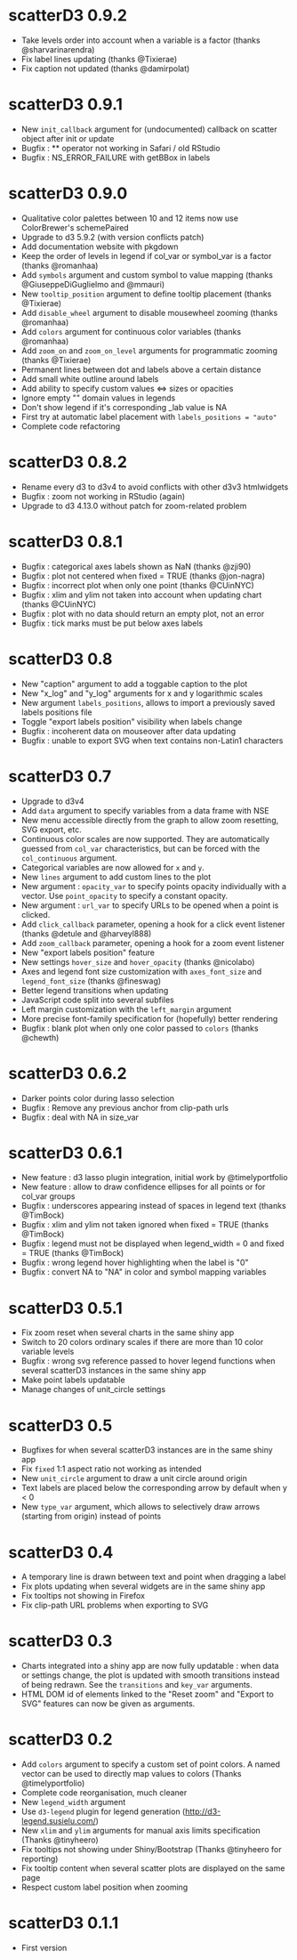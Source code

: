 # scatterD3 0.9.2

* Take levels order into account when a variable is a factor (thanks @sharvarinarendra)
* Fix label lines updating (thanks @Tixierae)
* Fix caption not updated (thanks @damirpolat)

# scatterD3 0.9.1

* New `init_callback` argument for (undocumented) callback on scatter object after init or update
* Bugfix : ** operator not working in Safari / old RStudio
* Bugfix : NS_ERROR_FAILURE with getBBox in labels

# scatterD3 0.9.0

* Qualitative color palettes between 10 and 12 items now use ColorBrewer's schemePaired
* Upgrade to d3 5.9.2 (with version conflicts patch)
* Add documentation website with pkgdown
* Keep the order of levels in legend if col_var or symbol_var is a factor (thanks @romanhaa)
* Add `symbols` argument and custom symbol to value mapping (thanks @GiuseppeDiGuglielmo and @mmauri)
* New `tooltip_position` argument to define tooltip placement (thanks @Tixierae)
* Add `disable_wheel` argument to disable mousewheel zooming (thanks @romanhaa)
* Add `colors` argument for continuous color variables (thanks @romanhaa)
* Add `zoom_on` and `zoom_on_level` arguments for programmatic zooming (thanks @Tixierae)
* Permanent lines between dot and labels above a certain distance
* Add small white outline around labels
* Add ability to specify custom values <=> sizes or opacities
* Ignore empty "" domain values in legends
* Don't show legend if it's corresponding _lab value is NA
* First try at automatic label placement with `labels_positions = "auto"`
* Complete code refactoring


# scatterD3 0.8.2


* Rename every d3 to d3v4 to avoid conflicts with other d3v3 htmlwidgets
* Bugfix : zoom not working in RStudio (again)
* Upgrade to d3 4.13.0 without patch for zoom-related problem


# scatterD3 0.8.1


* Bugfix : categorical axes labels shown as NaN (thanks @zji90)
* Bugfix : plot not centered when fixed = TRUE (thanks @jon-nagra)
* Bugfix : incorrect plot when only one point (thanks @CUinNYC)
* Bugfix : xlim and ylim not taken into account when updating chart (thanks @CUinNYC)
* Bugfix : plot with no data should return an empty plot, not an error
* Bugfix : tick marks must be put below axes labels


# scatterD3 0.8

* New "caption" argument to add a toggable caption to the plot
* New "x_log" and "y_log" arguments for x and y logarithmic scales
* New argument `labels_positions`, allows to import a previously saved labels positions file
* Toggle "export labels position" visibility when labels change
* Bugfix : incoherent data on mouseover after data updating
* Bugfix : unable to export SVG when text contains non-Latin1 characters


# scatterD3 0.7

* Upgrade to d3v4
* Add `data` argument to specify variables from a data frame with NSE
* New menu accessible directly from the graph to allow zoom resetting, SVG export, etc.
* Continuous color scales are now supported. They are automatically guessed from `col_var` characteristics, but can be forced with the `col_continuous` argument.
* Categorical variables are now allowed for `x` and `y`.
* New `lines` argument to add custom lines to the plot
* New argument : `opacity_var` to specify points opacity individually with a vector. Use `point_opacity` to specify a constant opacity.
* New argument : `url_var` to specify URLs to be opened when a point is clicked.
* Add `click_callback` parameter, opening a hook for a click event listener (thanks @detule and @harveyl888)
* Add `zoom_callback` parameter, opening a hook for a zoom event listener
* New "export labels position" feature
* New settings `hover_size` and `hover_opacity` (thanks @nicolabo)
* Axes and legend font size customization with `axes_font_size` and `legend_font_size` (thanks @fineswag)
* Better legend transitions when updating
* JavaScript code split into several subfiles
* Left margin customization with the `left_margin` argument
* More precise font-family specification for (hopefully) better rendering
* Bugfix : blank plot when only one color passed to `colors` (thanks @chewth)


# scatterD3 0.6.2

* Darker points color during lasso selection
* Bugfix : Remove any previous anchor from clip-path urls
* Bugfix : deal with NA in size_var


# scatterD3 0.6.1

* New feature : d3 lasso plugin integration, initial work by @timelyportfolio
* New feature : allow to draw confidence ellipses for all points or for col_var groups
* Bugfix : underscores appearing instead of spaces in legend text (thanks @TimBock)
* Bugfix : xlim and ylim not taken ignored when fixed = TRUE (thanks @TimBock)
* Bugfix : legend must not be displayed when legend_width = 0 and fixed = TRUE (thanks @TimBock)
* Bugfix : wrong legend hover highlighting when the label is "0"
* Bugfix : convert NA to "NA" in color and symbol mapping variables


# scatterD3 0.5.1

* Fix zoom reset when several charts in the same shiny app
* Switch to 20 colors ordinary scales if there are more than 10 color variable levels
* Bugfix : wrong svg reference passed to hover legend functions when several scatterD3 instances in the same shiny app
* Make point labels updatable
* Manage changes of unit_circle settings


# scatterD3 0.5


* Bugfixes for when several scatterD3 instances are in the same shiny app
* Fix `fixed` 1:1 aspect ratio not working as intended
* New `unit_circle` argument to draw a unit circle around origin
* Text labels are placed below the corresponding arrow by default when y < 0
* New `type_var` argument, which allows to selectively draw arrows (starting from origin) instead of points


# scatterD3 0.4


* A temporary line is drawn between text and point when dragging a label
* Fix plots updating when several widgets are in the same shiny app
* Fix tooltips not showing in Firefox
* Fix clip-path URL problems when exporting to SVG


# scatterD3 0.3


* Charts integrated into a shiny app are now fully updatable : when data or settings change, the plot is updated with smooth transitions instead of being redrawn. See the `transitions` and `key_var` arguments.
* HTML DOM id of elements linked to the "Reset zoom" and "Export to SVG" features can now be given as arguments.


# scatterD3 0.2


* Add `colors` argument to specify a custom set of point colors. A named vector can be used to directly map values to colors (Thanks @timelyportfolio)
* Complete code reorganisation, much cleaner
* New `legend_width` argument
* Use `d3-legend` plugin for legend generation (http://d3-legend.susielu.com/)
* New `xlim` and `ylim` arguments for manual axis limits specification (Thanks @tinyheero)
* Fix tooltips not showing under Shiny/Bootstrap (Thanks @tinyheero for reporting)
* Fix tooltip content when several scatter plots are displayed on the same page
* Respect custom label position when zooming


# scatterD3 0.1.1

* First version
